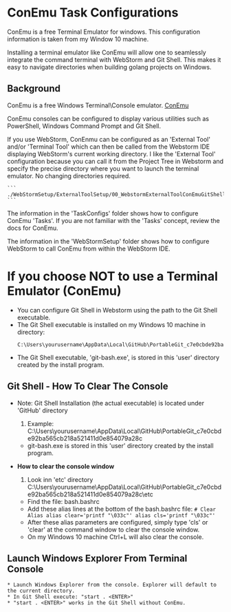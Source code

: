 # ConEmu Task Configurations
ConEmu is a free Terminal Emulator for windows.  This configuration information is taken from my Window 10 machine.

Installing a terminal emulator like ConEmu will allow one to seamlessly integrate the command terminal with WebStorm and Git Shell. This makes it easy to navigate directories when building golang projects on Windows.

## Background
ConEmu is a free Windows Terminal\Console emulator. [ConEmu](https://conemu.github.io/)

ConEmu consoles can be configured to display various utilities such as PowerShell,
Windows Command Prompt and Git Shell.

If you use WebStorm, ConEnmu can be configured as an 'External Tool' and/or 'Terminal Tool'
which can then be called from the Webstorm IDE displaying WebStorm's current working directory.
I like the 'External Tool' configuration because you can call it from the Project Tree in Webstorm
and specify the precise directory where you want to launch the terminal emulator. No changing
directories required.

    ```
    ./WebStormSetup/ExternalToolSetup/00_WebstormExternalToolConEmuGitShellSetup.md
    ```

The information in the 'TaskConfigs' folder shows how to configure ConEmu 'Tasks'.  If you are not
familiar with the 'Tasks' concept, review the docs for ConEmu.

The information in the 'WebStormSetup' folder shows how to configure WebStorm to call ConEmu
from within the WebStorm IDE.

# If you choose NOT to use a Terminal Emulator (ConEmu)
* You can configure Git Shell in Webstorm using the path to the Git Shell executable.
* The Git Shell executable is installed on my Windows 10 machine in directory:
    ```
    C:\Users\yourusername\AppData\Local\GitHub\PortableGit_c7e0cbde92ba565cb218a521411d0e854079a28c
    ```
* The Git Shell executable, 'git-bash.exe', is stored in this 'user' directory created by the install program.

## Git Shell - How To Clear The Console

* Note: Git Shell Installation (the actual executable) is located under 'GitHub' directory
    1. Example: C:\Users\yourusername\AppData\Local\GitHub\PortableGit_c7e0cbde92ba565cb218a521411d0e854079a28c
    * git-bash.exe is stored in this 'user' directory created by the install program.

* __How to clear the console window__
    1. Look inn 'etc' directory C:\Users\yourusername\AppData\Local\GitHub\PortableGit_c7e0cbde92ba565cb218a521411d0e854079a28c\etc
    * Find the file: bash.bashrc
    * Add these alias lines at the bottom of the bash.bashrc file:
            ```
            # Clear Alias
            alias clear='printf "\033c"'
            alias cls='printf "\033c"'
            ```
    * After these alias parameters are configured, simply type 'cls' or 'clear' at the command window
      to clear the console window.
    * On my Windows 10 machine Ctrl+L will also clear the console.

## Launch Windows Explorer From Terminal Console
    * Launch Windows Explorer from the console. Explorer will default to the current directory.
    * In Git Shell execute: "start . <ENTER>"
    * "start . <ENTER>" works in the Git Shell without ConEmu.
